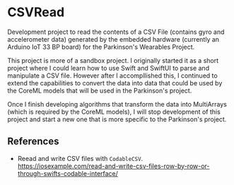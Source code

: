 #  CSVRead

Development project to read the contents of a CSV File (contains gyro and accelerometer data) generated by the embedded hardware (currently an Arduino IoT 33 BP board) for the Parkinson's Wearables Project.

This project is more of a sandbox project. I originally started it as a short project where I could learn how to use Swift and SwiftUI to parse and manipulate a CSV file.  However after I accompllished this, I continued to extend the capabilities to convert the data into data that could be used by the CoreML models that will be used in the Parkinson's project. 

Once I finish developing algorithms that transform the data into MultiArrays (which is required by the CoreML models), I will stop development of this project and start a new one that is more specific to the Parkinson's project.

## References

* Reead and write CSV files with `CodableCSV`. https://iosexample.com/read-and-write-csv-files-row-by-row-or-through-swifts-codable-interface/




